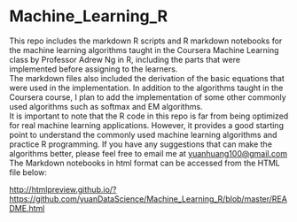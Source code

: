 # Machine_Learning_R
This repo includes the markdown R scripts and R markdown notebooks for the machine learning algorithms taught in the Coursera Machine Learning class by Professor Adrew Ng in R, including the parts that were implemented before assigning to the learners.                     
The markdown files also included the derivation of the basic equations that were used in the implementation. In addition to the algorithms taught in the Coursera course, I plan to add the implementation of some other commonly used algorithms such as softmax and EM algorithms.                      
It is important to note that the R code in this repo is far from being optimized for real machine learning applications. However, it provides a good starting point to understand the commonly used machine learning algorithms and practice R programming. If you have any suggestions that can make the algorithms better, please feel free to email me at yuanhuang100@gmail.com             
The Markdown notebooks in html format can be accessed from the HTML file below:

http://htmlpreview.github.io/?https://github.com/yuanDataScience/Machine_Learning_R/blob/master/README.html

